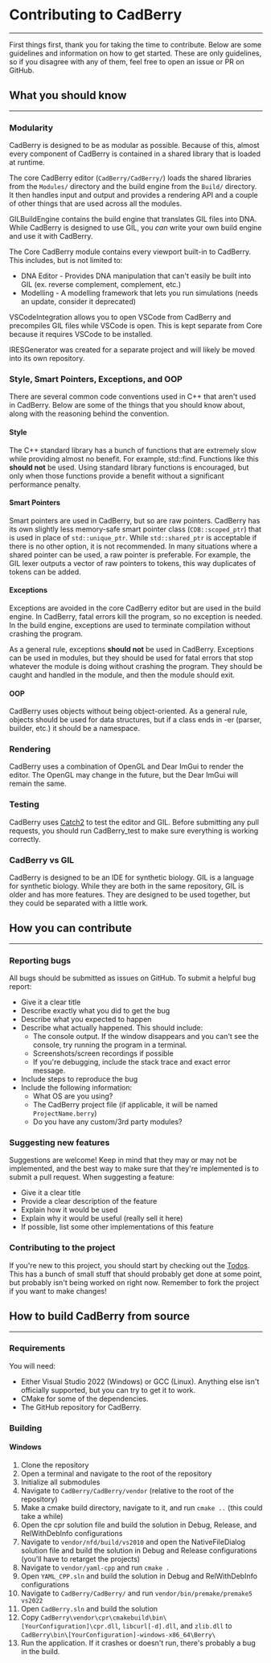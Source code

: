 # Contributing to CadBerry
____________________________
First things first, thank you for taking the time to contribute. Below are some guidelines and information on how to get started. These are only guidelines, so if you disagree with any of them, feel free to open an issue or PR on GitHub. 

## What you should know
____________________________

### Modularity
CadBerry is designed to be as modular as possible. Because of this, almost every component of CadBerry is contained in a shared library that is loaded at runtime. 

The core CadBerry editor (`CadBerry/CadBerry/`) loads the shared libraries from the `Modules/` directory and the build engine from the `Build/` directory. It then handles input and output and provides a rendering API and a couple of other things that are used across all the modules.

GILBuildEngine contains the build engine that translates GIL files into DNA. While CadBerry is designed to use GIL, you *can* write your own build engine and use it with CadBerry.

The Core CadBerry module contains every viewport built-in to CadBerry. This includes, but is not limited to:
 * DNA Editor - Provides DNA manipulation that can't easily be built into GIL (ex. reverse complement, complement, etc.)
 * Modelling - A modelling framework that lets you run simulations (needs an update, consider it deprecated)

VSCodeIntegration allows you to open VSCode from CadBerry and precompiles GIL files while VSCode is open. This is kept separate from Core because it requires VSCode to be installed.

IRESGenerator was created for a separate project and will likely be moved into its own repository. 

### Style, Smart Pointers, Exceptions, and OOP
There are several common code conventions used in C++ that aren't used in CadBerry. Below are some of the things that you should know about, along with the reasoning behind the convention.

#### Style
The C++ standard library has a bunch of functions that are extremely slow while providing almost no benefit. For example, std::find. Functions like this **should not** be used. Using standard library functions is encouraged, but only when those functions provide a benefit without a significant performance penalty.

#### Smart Pointers
Smart pointers are used in CadBerry, but so are raw pointers. CadBerry has its own slightly less memory-safe smart pointer class (`CDB::scoped_ptr`) that is used in place of `std::unique_ptr`. While `std::shared_ptr` is acceptable if there is no other option, it is not recommended. In many situations where a shared pointer can be used, a raw pointer is preferable. For example, the GIL lexer outputs a vector of raw pointers to tokens, this way duplicates of tokens can be added.

#### Exceptions
Exceptions are avoided in the core CadBerry editor but are used in the build engine. In CadBerry, fatal errors kill the program, so no exception is needed. In the build engine, exceptions are used to terminate compilation without crashing the program.

As a general rule, exceptions **should not** be used in CadBerry. Exceptions can be used in modules, but they should be used for fatal errors that stop whatever the module is doing without crashing the program. They should be caught and handled in the module, and then the module should exit.

#### OOP
CadBerry uses objects without being object-oriented. As a general rule, objects should be used for data structures, but if a class ends in -er (parser, builder, etc.) it should be a namespace. 


### Rendering
CadBerry uses a combination of OpenGL and Dear ImGui to render the editor. The OpenGL may change in the future, but the Dear ImGui will remain the same.

### Testing
CadBerry uses [Catch2](https://github.com/catchorg/Catch2) to test the editor and GIL. Before submitting any pull requests, you should run CadBerry_test to make sure everything is working correctly.

### CadBerry vs GIL
CadBerry is designed to be an IDE for synthetic biology. GIL is a language for synthetic biology. While they are both in the same repository, GIL is older and has more features. They are designed to be used together, but they could be separated with a little work.

## How you can contribute
____________________________
### Reporting bugs
All bugs should be submitted as issues on GitHub. To submit a helpful bug report:
 * Give it a clear title
 * Describe exactly what you did to get the bug 
 * Describe what you expected to happen
 * Describe what actually happened. This should include:
    * The console output. If the window disappears and you can't see the console, try running the program in a terminal.
    * Screenshots/screen recordings if possible
    * If you're debugging, include the stack trace and exact error message. 
 * Include steps to reproduce the bug
 * Include the following information:
    * What OS are you using?
    * The CadBerry project file (if applicable, it will be named `ProjectName.berry`)
    * Do you have any custom/3rd party modules?

### Suggesting new features
Suggestions are welcome! Keep in mind that they may or may not be implemented, and the best way to make sure that they're implemented is to submit a pull request. When suggesting a feature:
 * Give it a clear title
 * Provide a clear description of the feature
 * Explain how it would be used
 * Explain why it would be useful (really sell it here)
 * If possible, list some other implementations of this feature

### Contributing to the project
If you're new to this project, you should start by checking out the [Todos](https://github.com/CamelCaseCam/CadBerry/issues/4). This has a bunch of small stuff that should probably get done at some point, but probably isn't being worked on right now. Remember to fork the project if you want to make changes!

## How to build CadBerry from source
____________________________
### Requirements
You will need:
 * Either Visual Studio 2022 (Windows) or GCC (Linux). Anything else isn't officially supported, but you can try to get it to work.
 * CMake for some of the dependencies.
 * The GitHub repository for CadBerry.

### Building
#### Windows
1. Clone the repository
2. Open a terminal and navigate to the root of the repository
3. Initialize all submodules
4. Navigate to `CadBerry/CadBerry/vendor` (relative to the root of the repository)
5. Make a cmake build directory, navigate to it, and run `cmake ..` (this could take a while)
6. Open the cpr solution file and build the solution in Debug, Release, and RelWithDebInfo configurations
7. Navigate to `vendor/nfd/build/vs2010` and open the NativeFileDialog solution file and build the solution in Debug and Release configurations (you'll have to retarget the projects)
8. Navigate to `vendor/yaml-cpp` and run `cmake .`
9. Open `YAML_CPP.sln` and build the solution in Debug and RelWithDebInfo configurations
10. Navigate to `CadBerry/CadBerry/` and run `vendor/bin/premake/premake5 vs2022`
11. Open `CadBerry.sln` and build the solution
12. Copy `CadBerry\vendor\cpr\cmakebuild\bin\[YourConfiguration]\cpr.dll`, `libcurl[-d].dll`, and `zlib.dll` to `CadBerry\bin\[YourConfiguration]-windows-x86_64\Berry\`
13. Run the application. If it crashes or doesn't run, there's probably a bug in the build.
